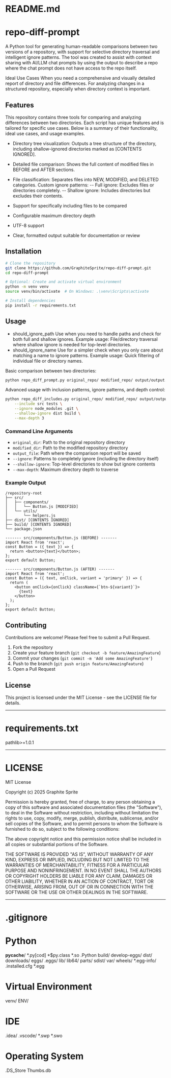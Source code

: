 # README.md
# repo-diff-prompt

A Python tool for generating human-readable comparisons between two versions of a repository, with support for selective directory traversal and intelligent ignore patterns. The tool was created to assist with context sharing with AI/LLM chat prompts by using the output to describe a repo where the chat prompt does not have access to the repo itself. 

Ideal Use Cases
When you need a comprehensive and visually detailed report of directory and file differences.
For analyzing changes in a structured repository, especially when directory context is important.

## Features
This repository contains three tools for comparing and analyzing differences between two directories. Each script has unique features and is tailored for specific use cases. Below is a summary of their functionality, ideal use cases, and usage examples.

- Directory tree visualization: Outputs a tree structure of the directory,      including shallow-ignored directories marked as [CONTENTS IGNORED].

- Detailed file comparison: Shows the full content of modified files in BEFORE and AFTER sections.

- File classification: Separates files into NEW, MODIFIED, and DELETED categories.
Custom ignore patterns:
-- Full ignore: Excludes files or directories completely.
-- Shallow ignore: Includes directories but excludes their contents.

- Support for specifically including files to be compared
- Configurable maximum directory depth
- UTF-8 support
- Clear, formatted output suitable for documentation or review

## Installation

```bash
# Clone the repository
git clone https://github.com/GraphiteSprite/repo-diff-prompt.git
cd repo-diff-prompt

# Optional: Create and activate virtual environment
python -m venv venv
source venv/bin/activate  # On Windows: .\venv\Scripts\activate

# Install dependencies
pip install -r requirements.txt
```

## Usage

- should_ignore_path
Use when you need to handle paths and check for both full and shallow ignores.
Example usage: File/directory traversal where shallow ignore is needed for top-level directories.
- should_ignore_name
Use for a simpler check when you only care about matching a name to ignore patterns.
Example usage: Quick filtering of individual file or directory names.

Basic comparison between two directories:
```bash
python repo_diff_prompt.py original_repo/ modified_repo/ output/output.txt
```

Advanced usage with inclusion patterns, ignore patterns, and depth control:
```bash
python repo_diff_includes.py original_repo/ modified_repo/ output/output.txt \
    --include src tests \
    --ignore node_modules .git \
    --shallow-ignore dist build \
    --max-depth 3

```

### Command Line Arguments

- `original_dir`: Path to the original repository directory
- `modified_dir`: Path to the modified repository directory
- `output_file`: Path where the comparison report will be saved
- `--ignore`: Patterns to completely ignore (including the directory itself)
- `--shallow-ignore`: Top-level directories to show but ignore contents
- `--max-depth`: Maximum directory depth to traverse

### Example Output

```
/repository-root
├── src/
│   ├── components/
│   │   └── Button.js [MODIFIED]
│   └── utils/
│       └── helpers.js
├── dist/ [CONTENTS IGNORED]
├── build/ [CONTENTS IGNORED]
└── package.json

------- src/components/Button.js (BEFORE) -------
import React from 'react';
const Button = ({ text }) => {
  return <button>{text}</button>;
};
export default Button;

------- src/components/Button.js (AFTER) -------
import React from 'react';
const Button = ({ text, onClick, variant = 'primary' }) => {
  return (
    <button onClick={onClick} className={`btn-${variant}`}>
      {text}
    </button>
  );
};
export default Button;
```

## Contributing

Contributions are welcome! Please feel free to submit a Pull Request.

1. Fork the repository
2. Create your feature branch (`git checkout -b feature/AmazingFeature`)
3. Commit your changes (`git commit -m 'Add some AmazingFeature'`)
4. Push to the branch (`git push origin feature/AmazingFeature`)
5. Open a Pull Request

## License

This project is licensed under the MIT License - see the LICENSE file for details.

---

# requirements.txt
pathlib>=1.0.1

---

# LICENSE
MIT License

Copyright (c) 2025 Graphite Sprite

Permission is hereby granted, free of charge, to any person obtaining a copy
of this software and associated documentation files (the "Software"), to deal
in the Software without restriction, including without limitation the rights
to use, copy, modify, merge, publish, distribute, sublicense, and/or sell
copies of the Software, and to permit persons to whom the Software is
furnished to do so, subject to the following conditions:

The above copyright notice and this permission notice shall be included in all
copies or substantial portions of the Software.

THE SOFTWARE IS PROVIDED "AS IS", WITHOUT WARRANTY OF ANY KIND, EXPRESS OR
IMPLIED, INCLUDING BUT NOT LIMITED TO THE WARRANTIES OF MERCHANTABILITY,
FITNESS FOR A PARTICULAR PURPOSE AND NONINFRINGEMENT. IN NO EVENT SHALL THE
AUTHORS OR COPYRIGHT HOLDERS BE LIABLE FOR ANY CLAIM, DAMAGES OR OTHER
LIABILITY, WHETHER IN AN ACTION OF CONTRACT, TORT OR OTHERWISE, ARISING FROM,
OUT OF OR IN CONNECTION WITH THE SOFTWARE OR THE USE OR OTHER DEALINGS IN THE
SOFTWARE.

---

# .gitignore
# Python
__pycache__/
*.py[cod]
*$py.class
*.so
.Python
build/
develop-eggs/
dist/
downloads/
eggs/
.eggs/
lib/
lib64/
parts/
sdist/
var/
wheels/
*.egg-info/
.installed.cfg
*.egg

# Virtual Environment
venv/
ENV/

# IDE
.idea/
.vscode/
*.swp
*.swo

# Operating System
.DS_Store
Thumbs.db